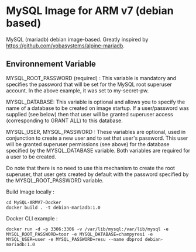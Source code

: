 # MySQL Image for ARM v7 (debian based)

MySQL (mariadb) debian image-based.
Greatly inspired by https://github.com/yobasystems/alpine-mariadb.

## Environnement Variable

MYSQL_ROOT_PASSWORD (required) : This variable is mandatory and specifies the password that will be set for the MySQL root superuser account. In the above example, it was set to my-secret-pw.

MYSQL_DATABASE: This variable is optional and allows you to specify the name of a database to be created on image startup. If a user/password was supplied (see below) then that user will be granted superuser access (corresponding to GRANT ALL) to this database.

MYSQL_USER, MYSQL_PASSWORD : These variables are optional, used in conjunction to create a new user and to set that user's password. This user will be granted superuser permissions (see above) for the database specified by the MYSQL_DATABASE variable. Both variables are required for a user to be created.

Do note that there is no need to use this mechanism to create the root superuser, that user gets created by default with the password specified by the MYSQL_ROOT_PASSWORD variable.

Build Image locally : 
```
cd MySQL-ARMV7-Docker
docker build . -t debian-mariadb:1.0
```

Docker CLI example : 
```
docker run -d -p 3306:3306 -v /var/lib/mysql:/var/lib/mysql -e MYSQL_ROOT_PASSWORD=toor -e MYSQL_DATABASE=champyresi -e MYSQL_USER=user -e MYSQL_PASSWORD=resu --name dbprod debian-mariadb:1.0
```